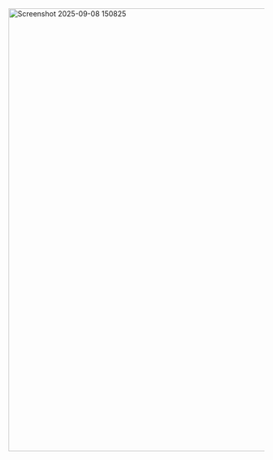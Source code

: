 <img width="1920" height="872" alt="Screenshot 2025-09-08 150825" src="https://github.com/user-attachments/assets/675158d1-d7d6-4ea3-be41-38485468720f" />
